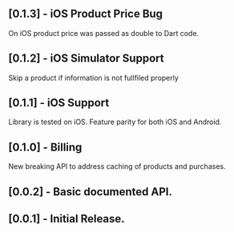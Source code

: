 ## [0.1.3] - iOS Product Price Bug
On iOS product price was passed as double to Dart code.

## [0.1.2] - iOS Simulator Support
Skip a product if information is not fullfiled properly

## [0.1.1] - iOS Support
Library is tested on iOS. Feature parity for both iOS and Android.

## [0.1.0] - Billing
New breaking API to address caching of products and purchases.

## [0.0.2] - Basic documented API.

## [0.0.1] - Initial Release.
